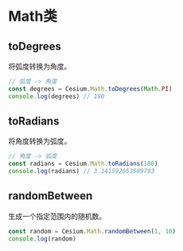 # Math类

## toDegrees

将弧度转换为角度。

```js
// 弧度 -> 角度
const degrees = Cesium.Math.toDegrees(Math.PI)
console.log(degrees) // 180
```



## toRadians

将角度转换为弧度。

```js
// 角度 -> 弧度
const radians = Cesium.Math.toRadians(180)
console.log(radians) // 3.141592653589793
```



## randomBetween

生成一个指定范围内的随机数。

```js
const random = Cesium.Math.randomBetween(1, 10)
console.log(random)
```


